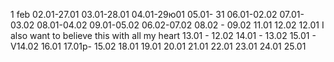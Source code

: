 1 feb
02.01-27.01
03.01-28.01
04.01-29ю01
05.01- 31
06.01-02.02
07.01-03.02
08.01-04.02
09.01-05.02
06.02-07.02
08.02 - 09.02
11.01 12.02
12.01 I also want to believe this with all my heart
13.01 - 12.02
14.01 - 13.02
15.01 - V14.02
16.01
17.01p- 15.02
18.01
19.01
20.01
21.01
22.01
23.01
24.01
25.01
